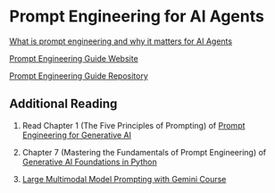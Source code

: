 # Prompt Engineering for AI Agents

[What is prompt engineering and why it matters for AI Agents](https://medium.com/@alvaro_72265/what-is-prompt-engineering-and-why-it-matters-for-ai-agents-0c1537d64b14)

[Prompt Engineering Guide Website](https://www.promptingguide.ai/)

[Prompt Engineering Guide Repository](https://github.com/dair-ai/Prompt-Engineering-Guide)



## Additional Reading

1. Read Chapter 1 (The Five Principles of Prompting) of [Prompt Engineering for Generative AI](https://www.oreilly.com/library/view/prompt-engineering-for/9781098153427/)

2. Chapter 7 (Mastering the Fundamentals of Prompt Engineering) of [Generative AI Foundations in Python](https://www.amazon.com/Generative-Foundations-Python-techniques-challenges/dp/1835460828/ref=sr_1_6)

3. [Large Multimodal Model Prompting with Gemini Course](https://www.deeplearning.ai/short-courses/large-multimodal-model-prompting-with-gemini/)

